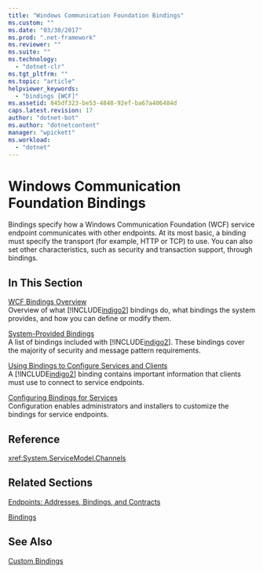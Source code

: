 ```yaml
---
title: "Windows Communication Foundation Bindings"
ms.custom: ""
ms.date: "03/30/2017"
ms.prod: ".net-framework"
ms.reviewer: ""
ms.suite: ""
ms.technology: 
  - "dotnet-clr"
ms.tgt_pltfrm: ""
ms.topic: "article"
helpviewer_keywords: 
  - "bindings [WCF]"
ms.assetid: 845df323-be53-4848-92ef-ba67a406484d
caps.latest.revision: 17
author: "dotnet-bot"
ms.author: "dotnetcontent"
manager: "wpickett"
ms.workload: 
  - "dotnet"
---
```

# Windows Communication Foundation Bindings
Bindings specify how a Windows Communication Foundation (WCF) service endpoint communicates with other endpoints. At its most basic, a binding must specify the transport (for example, HTTP or TCP) to use. You can also set other characteristics, such as security and transaction support, through bindings.  
  
## In This Section  
 [WCF Bindings Overview](../../../docs/framework/wcf/bindings-overview.md)  
 Overview of what [!INCLUDE[indigo2](../../../includes/indigo2-md.md)] bindings do, what bindings the system provides, and how you can define or modify them.  
  
 [System-Provided Bindings](../../../docs/framework/wcf/system-provided-bindings.md)  
 A list of bindings included with [!INCLUDE[indigo2](../../../includes/indigo2-md.md)]. These bindings cover the majority of security and message pattern requirements.  
  
 [Using Bindings to Configure Services and Clients](../../../docs/framework/wcf/using-bindings-to-configure-services-and-clients.md)  
 A [!INCLUDE[indigo2](../../../includes/indigo2-md.md)] binding contains important information that clients must use to connect to service endpoints.  
  
 [Configuring Bindings for Services](../../../docs/framework/wcf/configuring-bindings-for-wcf-services.md)  
 Configuration enables administrators and installers to customize the bindings for service endpoints.  
  
## Reference  
 <xref:System.ServiceModel.Channels>  
  
## Related Sections  
 [Endpoints: Addresses, Bindings, and Contracts](../../../docs/framework/wcf/feature-details/endpoints-addresses-bindings-and-contracts.md)  
  
 [Bindings](../../../docs/framework/wcf/feature-details/bindings.md)  
  
## See Also  
 [Custom Bindings](../../../docs/framework/wcf/extending/custom-bindings.md)
